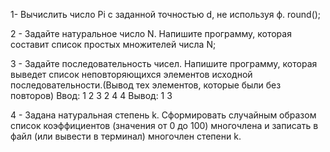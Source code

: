 1- Вычислить число Pi c заданной точностью d, не используя ф. round();

2 - Задайте натуральное число N. Напишите программу, которая составит список простых множителей числа N;

3 - Задайте последовательность чисел. Напишите программу, которая выведет список 
    неповторяющихся элементов исходной последовательности.(Вывод тех элементов, которые были без повторов)
    Ввод: 1 2 3 2 4 4
    Вывод: 1 3

4 - Задана натуральная степень k. Сформировать случайным образом список коэффициентов
    (значения от 0 до 100) многочлена и записать в файл (или вывести в терминал) многочлен степени k.
